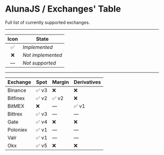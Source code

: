 # AlunaJS / Exchanges' Table

Full list of currently supported exchanges.

----

| Icon | State |
| :--: | -- |
| ✅ |  *Implemented* |
| ❌ |  *Not implemented* |
| — |  *Not supported* |

----

|Exchange|Spot|Margin|Derivatives|
| -- | -- | -- | -- |
|Binance|✅ v3|❌|❌|
|Bitfinex|✅ v2|✅ v2|❌|
|BitMEX|❌|—|✅ v1|
|Bittrex|✅ v3|—|—|
|Gate|✅ v4|❌|❌|
|Poloniex|✅ v1|—|—|
|Valr|✅ v1|—|—|
|Okx|✅ v5|❌|❌|

